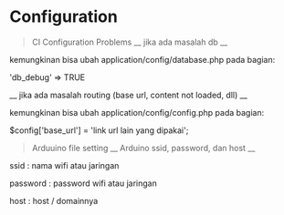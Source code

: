 # Configuration

> CI Configuration Problems
__ jika ada masalah db __
<p> kemungkinan bisa ubah application/config/database.php pada bagian: </p>
<p>'db_debug' => TRUE</p>

__ jika ada masalah routing (base url, content not loaded, dll) __
<p> kemungkinan bisa ubah application/config/config.php pada bagian: </p>
<p> $config['base_url'] = 'link url lain yang dipakai'; </p>


> Arduuino file setting
__ Arduino ssid, password, dan host __
<p> ssid : nama wifi atau jaringan </p>
<p> password : password wifi atau jaringan </p>
<p> host : host / domainnya </p>

